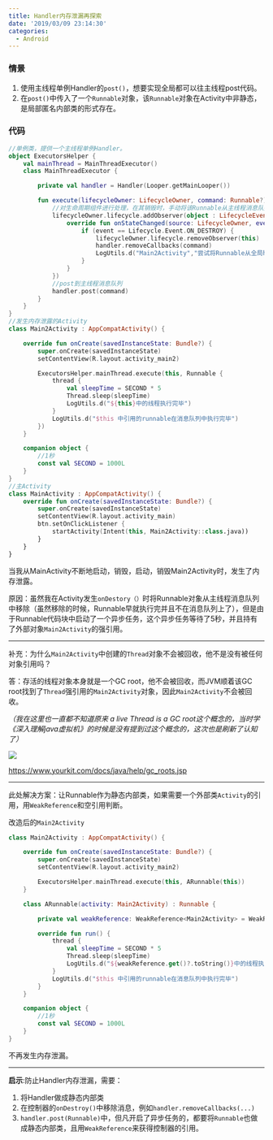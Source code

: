 ```yaml
---
title: Handler内存泄漏再探索
date: '2019/03/09 23:14:30'
categories:
  - Android
---
```


### 情景

1. 使用主线程单例Handler的`post()`，想要实现全局都可以往主线程post代码。
2. 在`post()`中传入了一个`Runnable`对象，该`Runnable`对象在Activity中非静态，是局部匿名内部类的形式存在。

### 代码

``` kotlin
//单例类，提供一个主线程单例Handler。
object ExecutorsHelper {
    val mainThread = MainThreadExecutor()
    class MainThreadExecutor {

        private val handler = Handler(Looper.getMainLooper())

        fun execute(lifecycleOwner: LifecycleOwner, command: Runnable?) {
			//对生命周期组件进行处理，在其销毁时，手动将该Runnable从主线程消息队列中移除
            lifecycleOwner.lifecycle.addObserver(object : LifecycleEventObserver {
                override fun onStateChanged(source: LifecycleOwner, event: Lifecycle.Event){
                    if (event == Lifecycle.Event.ON_DESTROY) {
                        lifecycleOwner.lifecycle.removeObserver(this)
                        handler.removeCallbacks(command)
                        LogUtils.d("Main2Activity","尝试将Runnable从全局handler中移除！")
                    }
                }
            })
			//post到主线程消息队列
            handler.post(command)
        }
    }
}
//发生内存泄露的Activity
class Main2Activity : AppCompatActivity() {

    override fun onCreate(savedInstanceState: Bundle?) {
        super.onCreate(savedInstanceState)
        setContentView(R.layout.activity_main2)

        ExecutorsHelper.mainThread.execute(this, Runnable {
            thread {
                val sleepTime = SECOND * 5
                Thread.sleep(sleepTime)
                LogUtils.d("${this}中的线程执行完毕")
            }
            LogUtils.d("$this 中引用的runnable在消息队列中执行完毕")
        })
    }

    companion object {
        //1秒
        const val SECOND = 1000L
    }
}
//主Activity
class MainActivity : AppCompatActivity() {
    override fun onCreate(savedInstanceState: Bundle?) {
        super.onCreate(savedInstanceState)
        setContentView(R.layout.activity_main)
        btn.setOnClickListener {
            startActivity(Intent(this, Main2Activity::class.java))
        }
    }
}
```

当我从MainActivity不断地启动，销毁，启动，销毁Main2Activity时，发生了内存泄露。

原因：虽然我在Activity发生`onDestory（）`时将Runnable对象从主线程消息队列中移除（虽然移除的时候，Runnable早就执行完并且不在消息队列上了），但是由于Runnable代码块中启动了一个异步任务，这个异步任务等待了5秒，并且持有了外部对象`Main2Activity`的强引用。

---

补充：为什么`Main2Activity`中创建的`Thread`对象不会被回收，他不是没有被任何对象引用吗？

答：存活的线程对象本身就是一个GC root，他不会被回收，而JVM顺着该GC root找到了`Thread`强引用的`Main2Activity`对象，因此`Main2Activity`不会被回收。

*（我在这里也一直都不知道原来 a live Thread is a GC root这个概念的，当时学《深入理解java虚拟机》的时候是没有提到过这个概念的，这次也是刷新了认知了）*

![](https://upload-images.jianshu.io/upload_images/7177220-40cad7fa1c198e65.png?imageMogr2/auto-orient/strip%7CimageView2/2/w/1240)

https://www.yourkit.com/docs/java/help/gc_roots.jsp

---



此处解决方案：让Runnable作为静态内部类，如果需要一个外部类`Activity`的引用，用`WeakReference`和空引用判断。

改造后的`Main2Activity`

``` kotlin
class Main2Activity : AppCompatActivity() {

    override fun onCreate(savedInstanceState: Bundle?) {
        super.onCreate(savedInstanceState)
        setContentView(R.layout.activity_main2)

        ExecutorsHelper.mainThread.execute(this, ARunnable(this))
    }

    class ARunnable(activity: Main2Activity) : Runnable {

        private val weakReference: WeakReference<Main2Activity> = WeakReference(activity)

        override fun run() {
            thread {
                val sleepTime = SECOND * 5
                Thread.sleep(sleepTime)
                LogUtils.d("${weakReference.get()?.toString()}中的线程执行完毕")
            }
            LogUtils.d("$this 中引用的runnable在消息队列中执行完毕")
        }
    }

    companion object {
        //1秒
        const val SECOND = 1000L
    }
}
```

不再发生内存泄漏。

---
**启示**:防止Handler内存泄漏，需要：
1. 将Handler做成静态内部类
2. 在控制器的`onDestroy()`中移除消息，例如`handler.removeCallbacks(...)`
3. `handler.post(Runnable)`中，但凡开启了异步任务的，都要将`Runnable`也做成静态内部类，且用`WeakReference`来获得控制器的引用。
                                                                                                                                                                                                                                                                                                                                                                                                                                                                                                                                                                                                                                                                                                                                                                                                                                                                                                                                                                                                                                                                                                                                                                                                                                                                                                                                                                                                                                                                                                                                                                                                                                                                                                                                                                                                                                                                                                                                                                                                                                                                                                                                                                                                                                                                                                                                                                                                                                                                                                                                                                                                                                                                                                                                                                                                                                                                                                                                                                                                                                                                                                                                                                                                                                                                                                                                                                                                                                                                                                                                                                                                                                                                                                                                                                                                                                                                                                                                                                                                                                                                                                                                                                                                                                                                                                                                                                                                                                                                                                                                                                                                                                                                                                                                                                                                                                                                                                                                                                                                                                                                                                                                                                                                                                                                                                                                                                                                                                                                                                                                                                                                                                              
